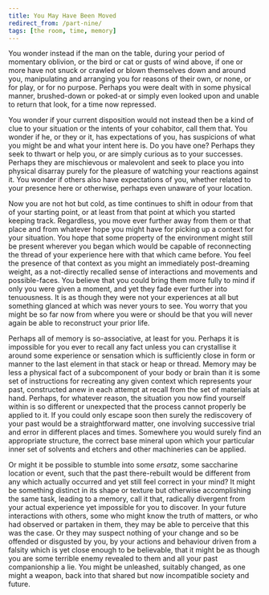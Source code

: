```yaml
---
title: You May Have Been Moved
redirect_from: /part-nine/
tags: [the room, time, memory]
---
```


You wonder instead if the man on the table, during your period of momentary oblivion, or the bird or cat or gusts of wind above, if one or more have not snuck or crawled or blown themselves down and around you, manipulating and arranging you for reasons of their own, or none, or for play, or for no purpose.  Perhaps you were dealt with in some physical manner, brushed-down or poked-at or simply even looked upon and unable to return that look, for a time now repressed.

You wonder if your current disposition would not instead then be a kind of clue to your situation or the intents of your cohabitor, call them that. You wonder if he, or they or it, has expectations of you, has suspicions of what you might be and what your intent here is.  Do you have one?  Perhaps they seek to thwart or help you, or are simply curious as to your successes.  Perhaps they are mischievous or malevolent and seek to place you into physical disarray purely for the pleasure of watching your reactions against it. You wonder if others also have expectations of you, whether related to your presence here or otherwise, perhaps even unaware of your location. 

Now you are not hot but cold, as time continues to shift in odour from that of your starting point, or at least from that point at which you started keeping track. Regardless, you move ever further away from them or that place and from whatever hope you might have for picking up a context for your situation. You hope that some property of the environment might still be present wherever you began which would be capable of reconnecting the thread of your experience here with that which came before. You feel the presence of that context as you might an immediately post-dreaming weight, as a not-directly recalled sense of interactions and movements and possible-faces. You believe that you could bring them more fully to mind if only you were given a moment, and yet they fade ever further into tenuousness. It is as though they were not your experiences at all but something glanced at which was never yours to see. You worry that you might be so far now from where you were or should be that you will never again be able to reconstruct your prior life.

Perhaps all of memory is so-associative, at least for you. Perhaps it is impossible for you ever to recall any fact unless you can crystallise it around some experience or sensation which is sufficiently close in form or manner to the last element in that stack or heap or thread. Memory may be less a physical fact of a subcomponent of your body or brain than it is some set of instructions for recreating any given context which represents your past, constructed anew in each attempt at recall from the set of materials at hand.  Perhaps, for whatever reason, the situation you now find yourself within is so different or unexpected that the process cannot properly be applied to it.  If you could only escape soon then surely the rediscovery of your past would be a straightforward matter, one involving successive trial and error in different places and times. Somewhere you would surely find an appropriate structure, the correct base mineral upon which your particular inner set of solvents and etchers and other machineries can be applied.

Or might it be possible to stumble into some _ersatz_, some saccharine location or event, such that the past there-rebuilt would be different from any which actually occurred and yet still feel correct in your mind? It might be something distinct in its shape or texture but otherwise accomplishing the same task, leading to a memory, call it that, radically divergent from your actual experience yet impossible for you to discover.  In your future interactions with others, some who might know the truth of matters, or who had observed or partaken in them, they may be able to perceive that this was the case. Or they may suspect nothing of your change and so be offended or disgusted by you, by your actions and behaviour driven from a falsity which is yet close enough to be believable, that it might be as though you are some terrible enemy revealed to them and all your past companionship a lie. You might be unleashed, suitably changed, as one might a weapon, back into that shared but now incompatible society and future.
